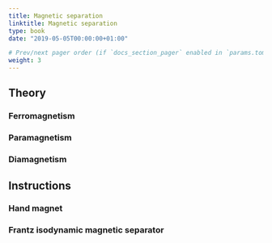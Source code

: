 ```yaml
---
title: Magnetic separation
linktitle: Magnetic separation
type: book
date: "2019-05-05T00:00:00+01:00"

# Prev/next pager order (if `docs_section_pager` enabled in `params.toml`)
weight: 3
---
```


## Theory

### Ferromagnetism

### Paramagnetism

### Diamagnetism


## Instructions

### Hand magnet

### Frantz isodynamic magnetic separator